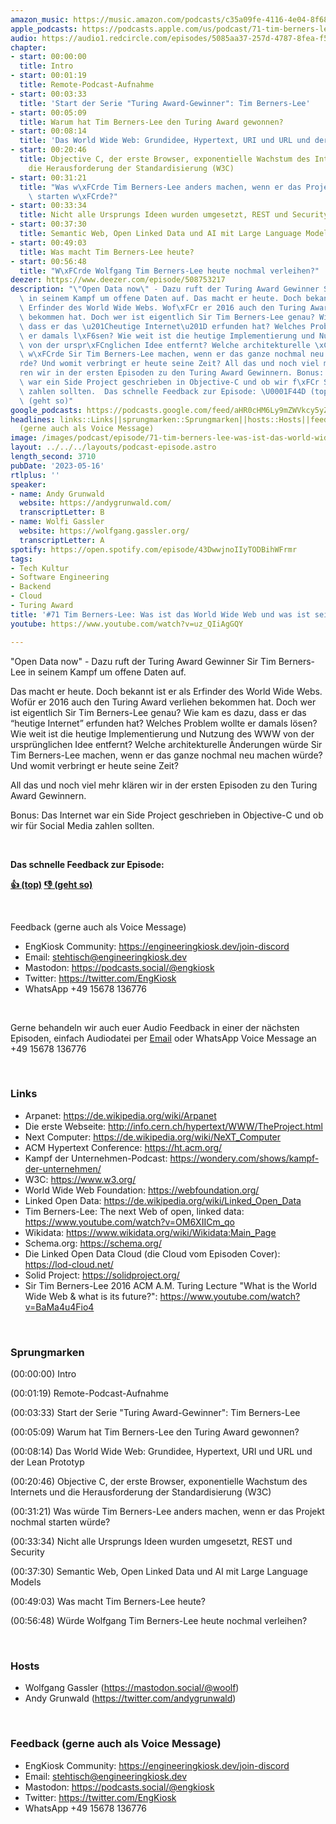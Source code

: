 ```yaml
---
amazon_music: https://music.amazon.com/podcasts/c35a09fe-4116-4e04-8f68-77d61b112e46/episodes/db797cb2-c35f-4c8f-ab73-317f1d3fd473/engineering-kiosk-71-tim-berners-lee-was-ist-das-world-wide-web-und-was-ist-seine-zukunft
apple_podcasts: https://podcasts.apple.com/us/podcast/71-tim-berners-lee-was-ist-das-world-wide-web-und-was/id1603082924?i=1000613171598&uo=4
audio: https://audio1.redcircle.com/episodes/5085aa37-257d-4787-8fea-f583b2678c6d/stream.mp3
chapter:
- start: 00:00:00
  title: Intro
- start: 00:01:19
  title: Remote-Podcast-Aufnahme
- start: 00:03:33
  title: 'Start der Serie "Turing Award-Gewinner": Tim Berners-Lee'
- start: 00:05:09
  title: Warum hat Tim Berners-Lee den Turing Award gewonnen?
- start: 00:08:14
  title: 'Das World Wide Web: Grundidee, Hypertext, URI und URL und der Lean Prototyp'
- start: 00:20:46
  title: Objective C, der erste Browser, exponentielle Wachstum des Internets und
    die Herausforderung der Standardisierung (W3C)
- start: 00:31:21
  title: "Was w\xFCrde Tim Berners-Lee anders machen, wenn er das Projekt nochmal\
    \ starten w\xFCrde?"
- start: 00:33:34
  title: Nicht alle Ursprungs Ideen wurden umgesetzt, REST und Security
- start: 00:37:30
  title: Semantic Web, Open Linked Data und AI mit Large Language Models
- start: 00:49:03
  title: Was macht Tim Berners-Lee heute?
- start: 00:56:48
  title: "W\xFCrde Wolfgang Tim Berners-Lee heute nochmal verleihen?"
deezer: https://www.deezer.com/episode/508753217
description: "\"Open Data now\" - Dazu ruft der Turing Award Gewinner Sir Tim Berners-Lee\
  \ in seinem Kampf um offene Daten auf. Das macht er heute. Doch bekannt ist er als\
  \ Erfinder des World Wide Webs. Wof\xFCr er 2016 auch den Turing Award verliehen\
  \ bekommen hat. Doch wer ist eigentlich Sir Tim Berners-Lee genau? Wie kam es dazu,\
  \ dass er das \u201Cheutige Internet\u201D erfunden hat? Welches Problem wollte\
  \ er damals l\xF6sen? Wie weit ist die heutige Implementierung und Nutzung des WWW\
  \ von der urspr\xFCnglichen Idee entfernt? Welche architekturelle \xC4nderungen\
  \ w\xFCrde Sir Tim Berners-Lee machen, wenn er das ganze nochmal neu machen w\xFC\
  rde? Und womit verbringt er heute seine Zeit? All das und noch viel mehr kl\xE4\
  ren wir in der ersten Episoden zu den Turing Award Gewinnern. Bonus: Das Internet\
  \ war ein Side Project geschrieben in Objective-C und ob wir f\xFCr Social Media\
  \ zahlen sollten.  Das schnelle Feedback zur Episode: \U0001F44D (top)  \U0001F44E\
  \ (geht so)"
google_podcasts: https://podcasts.google.com/feed/aHR0cHM6Ly9mZWVkcy5yZWRjaXJjbGUuY29tLzBlY2ZkZmQ3LWZkYTEtNGMzZC05NTE1LTQ3NjcyN2Y5ZGY1ZQ/episode/OGEzN2ZkZjUtN2JlOC00NGM5LWI5ZGYtNzk5OGNhY2E0YjIz?sa=X&ved=2ahUKEwjN_fTNkPn-AhXMGGIAHUtLB-IQkfYCegQIARAF
headlines: links::Links||sprungmarken::Sprungmarken||hosts::Hosts||feedback-gerne-auch-als-voice-message::Feedback
  (gerne auch als Voice Message)
image: /images/podcast/episode/71-tim-berners-lee-was-ist-das-world-wide-web-und-was-ist-seine-zukunft.jpg
layout: ../../../layouts/podcast-episode.astro
length_second: 3710
pubDate: '2023-05-16'
rtlplus: ''
speaker:
- name: Andy Grunwald
  website: https://andygrunwald.com/
  transcriptLetter: B
- name: Wolfi Gassler
  website: https://wolfgang.gassler.org/
  transcriptLetter: A
spotify: https://open.spotify.com/episode/43DwwjnoIIyTODBihWFrmr
tags:
- Tech Kultur
- Software Engineering
- Backend
- Cloud
- Turing Award
title: '#71 Tim Berners-Lee: Was ist das World Wide Web und was ist seine Zukunft?'
youtube: https://www.youtube.com/watch?v=uz_QIiAgGQY

---
```

<p>&#34;Open Data now&#34; - Dazu ruft der Turing Award Gewinner Sir Tim Berners-Lee in seinem Kampf um offene Daten auf.</p><p>Das macht er heute. Doch bekannt ist er als Erfinder des World Wide Webs. Wofür er 2016 auch den Turing Award verliehen bekommen hat. Doch wer ist eigentlich Sir Tim Berners-Lee genau? Wie kam es dazu, dass er das “heutige Internet” erfunden hat? Welches Problem wollte er damals lösen? Wie weit ist die heutige Implementierung und Nutzung des WWW von der ursprünglichen Idee entfernt? Welche architekturelle Änderungen würde Sir Tim Berners-Lee machen, wenn er das ganze nochmal neu machen würde? Und womit verbringt er heute seine Zeit?</p><p>All das und noch viel mehr klären wir in der ersten Episoden zu den Turing Award Gewinnern.</p><p>Bonus: Das Internet war ein Side Project geschrieben in Objective-C und ob wir für Social Media zahlen sollten.</p><p><br></p><p><strong>Das schnelle Feedback zur Episode:</strong></p><p><a href="https://api.openpodcast.dev/feedback/71/upvote" rel="nofollow"><strong>👍 (top)</strong></a><strong>  </strong><a href="https://api.openpodcast.dev/feedback/71/downvote" rel="nofollow"><strong>👎 (geht so)</strong></a></p><p><br></p><p>Feedback (gerne auch als Voice Message)</p><ul><li>EngKiosk Community: <a href="https://engineeringkiosk.dev/join-discord">https://engineeringkiosk.dev/join-discord</a> </li><li>Email: <a href="mailto:stehtisch@engineeringkiosk.dev" rel="nofollow">stehtisch@engineeringkiosk.dev</a></li><li>Mastodon: <a href="https://podcasts.social/@engkiosk" rel="nofollow">https://podcasts.social/@engkiosk</a></li><li>Twitter: <a href="https://twitter.com/EngKiosk" rel="nofollow">https://twitter.com/EngKiosk</a></li><li>WhatsApp +49 15678 136776</li></ul><p><br></p><p>Gerne behandeln wir auch euer Audio Feedback in einer der nächsten Episoden, einfach Audiodatei per <a href="https://engineeringkiosk.dev/kontakt/">Email</a> oder WhatsApp Voice Message an +49 15678 136776</p><p><br></p><h3 id="links">Links</h3><ul><li>Arpanet: <a href="https://de.wikipedia.org/wiki/Arpanet" rel="nofollow">https://de.wikipedia.org/wiki/Arpanet</a></li><li>Die erste Webseite: <a href="http://info.cern.ch/hypertext/WWW/TheProject.html" rel="nofollow">http://info.cern.ch/hypertext/WWW/TheProject.html</a> </li><li>Next Computer: <a href="https://de.wikipedia.org/wiki/NeXT_Computer" rel="nofollow">https://de.wikipedia.org/wiki/NeXT_Computer</a></li><li>ACM Hypertext Conference: <a href="https://ht.acm.org/" rel="nofollow">https://ht.acm.org/</a></li><li>Kampf der Unternehmen-Podcast: <a href="https://wondery.com/shows/kampf-der-unternehmen/" rel="nofollow">https://wondery.com/shows/kampf-der-unternehmen/</a></li><li>W3C: <a href="https://www.w3.org/" rel="nofollow">https://www.w3.org/</a></li><li>World Wide Web Foundation: <a href="https://webfoundation.org/" rel="nofollow">https://webfoundation.org/</a></li><li>Linked Open Data: <a href="https://de.wikipedia.org/wiki/Linked_Open_Data" rel="nofollow">https://de.wikipedia.org/wiki/Linked_Open_Data</a></li><li>Tim Berners-Lee: The next Web of open, linked data: <a href="https://www.youtube.com/watch?v=OM6XIICm_qo" rel="nofollow">https://www.youtube.com/watch?v=OM6XIICm_qo</a></li><li>Wikidata: <a href="https://www.wikidata.org/wiki/Wikidata:Main_Page" rel="nofollow">https://www.wikidata.org/wiki/Wikidata:Main_Page</a></li><li>Schema.org: <a href="https://schema.org/" rel="nofollow">https://schema.org/</a></li><li>Die Linked Open Data Cloud (die Cloud vom Episoden Cover): <a href="https://lod-cloud.net/" rel="nofollow">https://lod-cloud.net/</a> </li><li>Solid Project: <a href="https://solidproject.org/" rel="nofollow">https://solidproject.org/</a></li><li>Sir Tim Berners-Lee 2016 ACM A.M. Turing Lecture &#34;What is the World Wide Web &amp; what is its future?&#34;: <a href="https://www.youtube.com/watch?v=BaMa4u4Fio4" rel="nofollow">https://www.youtube.com/watch?v=BaMa4u4Fio4</a> </li></ul><p><br></p><h3 id="sprungmarken">Sprungmarken</h3><p>(00:00:00) Intro</p><p>(00:01:19) Remote-Podcast-Aufnahme</p><p>(00:03:33) Start der Serie &#34;Turing Award-Gewinner&#34;: Tim Berners-Lee</p><p>(00:05:09) Warum hat Tim Berners-Lee den Turing Award gewonnen?</p><p>(00:08:14) Das World Wide Web: Grundidee, Hypertext, URI und URL und der Lean Prototyp</p><p>(00:20:46) Objective C, der erste Browser, exponentielle Wachstum des Internets und die Herausforderung der Standardisierung (W3C)</p><p>(00:31:21) Was würde Tim Berners-Lee anders machen, wenn er das Projekt nochmal starten würde?</p><p>(00:33:34) Nicht alle Ursprungs Ideen wurden umgesetzt, REST und Security</p><p>(00:37:30) Semantic Web, Open Linked Data und AI mit Large Language Models</p><p>(00:49:03) Was macht Tim Berners-Lee heute?</p><p>(00:56:48) Würde Wolfgang Tim Berners-Lee heute nochmal verleihen?</p><p><br></p><h3 id="hosts">Hosts</h3><ul><li>Wolfgang Gassler (<a href="https://mastodon.social/@woolf" rel="nofollow">https://mastodon.social/@woolf</a>)</li><li>Andy Grunwald (<a href="https://twitter.com/andygrunwald" rel="nofollow">https://twitter.com/andygrunwald</a>)</li></ul><p><br></p><h3 id="feedback-gerne-auch-als-voice-message">Feedback (gerne auch als Voice Message)</h3><ul><li>EngKiosk Community: <a href="https://engineeringkiosk.dev/join-discord">https://engineeringkiosk.dev/join-discord</a> </li><li>Email: <a href="mailto:stehtisch@engineeringkiosk.dev" rel="nofollow">stehtisch@engineeringkiosk.dev</a></li><li>Mastodon: <a href="https://podcasts.social/@engkiosk" rel="nofollow">https://podcasts.social/@engkiosk</a></li><li>Twitter: <a href="https://twitter.com/EngKiosk" rel="nofollow">https://twitter.com/EngKiosk</a></li><li>WhatsApp +49 15678 136776</li></ul>
